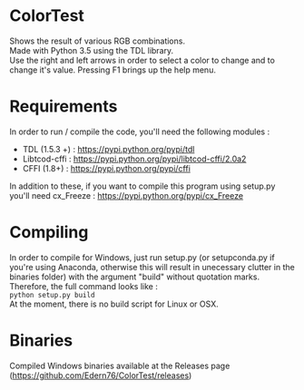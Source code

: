 # ColorTest
Shows the result of various RGB combinations.  
Made with Python 3.5 using the TDL library.  
Use the right and left arrows in order to select a color to change and to change it's value. Pressing F1 brings up the help menu.

# Requirements
In order to run / compile the code, you'll need the following modules :  
- TDL (1.5.3 +) : https://pypi.python.org/pypi/tdl  
- Libtcod-cffi : https://pypi.python.org/pypi/libtcod-cffi/2.0a2  
- CFFI (1.8+) : https://pypi.python.org/pypi/cffi

In addition to these, if you want to compile this program using setup.py you'll need cx_Freeze : https://pypi.python.org/pypi/cx_Freeze

# Compiling
In order to compile for Windows, just run setup.py (or setupconda.py if you're using Anaconda, otherwise this will result in unecessary clutter in the binaries folder) with the argument "build" without quotation marks. Therefore, the full command looks like :   
```python setup.py build```  
At the moment, there is no build script for Linux or OSX.

# Binaries

Compiled Windows binaries available at the Releases page (https://github.com/Edern76/ColorTest/releases)
